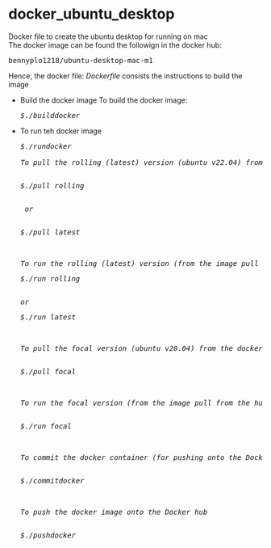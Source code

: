 # docker_ubuntu_desktop
 Docker file to create the ubuntu desktop for running on mac<br/>
 The docker image can be found the followign in the docker hub:<br/>
 <pre>bennyplo1218/ubuntu-desktop-mac-m1</pre>
 <p>Hence, the docker file: <i>Dockerfile</i> consists the instructions to build the image</p>
 <ul><li>Build the docker image
 To build the docker image:
 <pre><i>$./builddocker</i></pre></li>
 <li>To run teh docker image</li>
 <pre><i>$./rundocker</li>
 <li>To pull the rolling (latest) version (ubuntu v22.04) from the docker hub:
 <pre><i>$./pull_rolling</i></pre>
 or
 <pre><i>$./pull_latest</i></pre></li>
 <li>To run the rolling (latest) version (from the image pull from the hub):
<pre><i>$./run_rolling</i></pre></li>
or
<pre><i>$./run_latest</i></pre></li>
 <li>To pull the focal version (ubuntu v20.04) from the docker hub:
 <pre><i>$./pull_focal</i></pre></li>
 <li>To run the focal version (from the image pull from the hub):
 <pre><i>$./run_focal</i></pre></li>
 <li>To commit the docker container (for pushing onto the Docker hub)
 <pre><i>$./commitdocker</i></pre></li>
 <li>To push the docker image onto the Docker hub
 <pre><i>$./pushdocker</i></pre></li>
</ul> 
